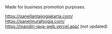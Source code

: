 Made for business promotion purposes.

https://panellantaijogjakarta.com/  
https://panelmurahjogja.com/  
https://mandiri-jaya-web.vercel.app/ (not updated)
